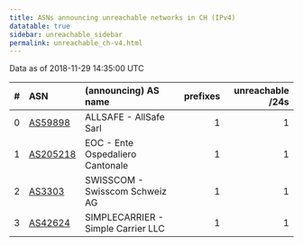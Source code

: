 ```yaml
---
title: ASNs announcing unreachable networks in CH (IPv4)
datatable: true
sidebar: unreachable_sidebar
permalink: unreachable_ch-v4.html
---
```


Data as of 2018-11-29 14:35:00 UTC


<div class="datatable-begin"></div>

|   # | ASN                                      | (announcing) AS name               |   prefixes |   unreachable /24s |
|----:|:-----------------------------------------|:-----------------------------------|-----------:|-------------------:|
|   0 | [AS59898](unreachable_AS59898-v4.html)   | ALLSAFE - AllSafe Sarl             |          1 |                  1 |
|   1 | [AS205218](unreachable_AS205218-v4.html) | EOC - Ente Ospedaliero Cantonale   |          1 |                  1 |
|   2 | [AS3303](unreachable_AS3303-v4.html)     | SWISSCOM - Swisscom Schweiz AG     |          1 |                  1 |
|   3 | [AS42624](unreachable_AS42624-v4.html)   | SIMPLECARRIER - Simple Carrier LLC |          1 |                  1 |

<div class="datatable-end"></div>